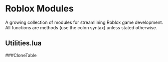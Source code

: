 # Roblox Modules
A growing collection of modules for streamlining Roblox game development.  All functions are methods (use the colon syntax) unless stated otherwise.


## Utilities.lua
###CloneTable
